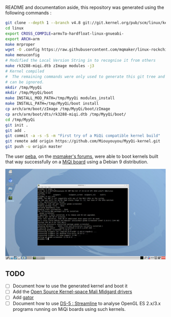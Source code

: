 README and documentation aside, this repository was generated using the following commands :

```bash
git clone --depth 1 --branch v4.8 git://git.kernel.org/pub/scm/linux/kernel/git/torvalds/linux.git
cd linux
export CROSS_COMPILE=armv7a-hardfloat-linux-gnueabi-
export ARCH=arm
make mrproper
wget -O .config https://raw.githubusercontent.com/mqmaker/linux-rockchip/develop-4.4/arch/arm/configs/rk3288-miqi_defconfig
make menuconfig
# Modified the Local Version String in to recognise it from others
make rk3288-miqi.dtb zImage modules -j3
# Kernel compiled
#  The remaining commands were only used to generate this git tree and
# can be ignored.
mkdir /tmp/MyyQi
mkdir /tmp/MyyQi/boot
make INSTALL_MOD_PATH=/tmp/MyyQi modules_install
make INSTALL_PATH=/tmp/MyyQi/boot install
cp arch/arm/boot/zImage /tmp/MyyQi/boot/zImage
cp arch/arm/boot/dts/rk3288-miqi.dtb /tmp/MyyQi/boot/
cd /tmp/MyyQi
git init .
git add .
git commit -a -s -S -m "First try of a MiQi compatible kernel build"
git remote add origin https://github.com/Miouyouyou/MyyQi-kernel.git
git push -u origin master
```
The user [peba](http://bitkistl.com/), on the [mqmaker's forums](https://forum.mqmaker.com/t/mainline-kernel-compilation/572/9), were able to boot kernels built that way successfully on a [MiQi board](https://mqmaker.com/doc/introduction-to-miqi/) using a Debian 9 distribution.

![Peba's Debian system using a 4.8.0 kernel built that way](./img/peba-debian-miqi-using-4-8-0-OfTheMiouyouyou-kernel.png)

TODO
----

- [ ] Document how to use the generated kernel and boot it
- [ ] Add the [Open Source Kernel-space Mali Midgard drivers](http://malideveloper.arm.com/resources/drivers/open-source-mali-midgard-gpu-kernel-drivers/)
- [ ] Add [gator](https://github.com/ARM-software/gator)
- [ ] Document how to use [DS-5 : Streamline](https://developer.arm.com/products/software-development-tools/ds-5-development-studio/streamline/overview) to analyse OpenGL 
ES 2.x/3.x programs running on MiQi boards using such kernels.
